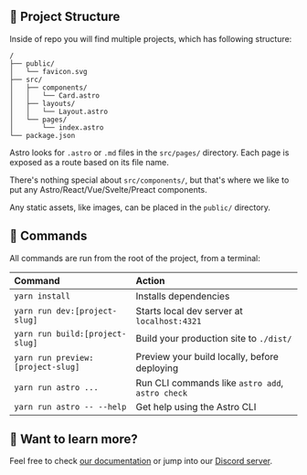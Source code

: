 ## 🚀 Project Structure

Inside of repo you will find multiple projects, which has following structure:

```
/
├── public/
│   └── favicon.svg
├── src/
│   ├── components/
│   │   └── Card.astro
│   ├── layouts/
│   │   └── Layout.astro
│   └── pages/
│       └── index.astro
└── package.json
```

Astro looks for `.astro` or `.md` files in the `src/pages/` directory. Each page is exposed as a route based on its file name.

There's nothing special about `src/components/`, but that's where we like to put any Astro/React/Vue/Svelte/Preact components.

Any static assets, like images, can be placed in the `public/` directory.

## 🧞 Commands

All commands are run from the root of the project, from a terminal:

| Command                           | Action                                           |
| :-------------------------------- | :----------------------------------------------- |
| `yarn install`                    | Installs dependencies                            |
| `yarn run dev:[project-slug]`     | Starts local dev server at `localhost:4321`      |
| `yarn run build:[project-slug]`   | Build your production site to `./dist/`          |
| `yarn run preview:[project-slug]` | Preview your build locally, before deploying     |
| `yarn run astro ...`              | Run CLI commands like `astro add`, `astro check` |
| `yarn run astro -- --help`        | Get help using the Astro CLI                     |

## 👀 Want to learn more?

Feel free to check [our documentation](https://docs.astro.build) or jump into our [Discord server](https://astro.build/chat).
